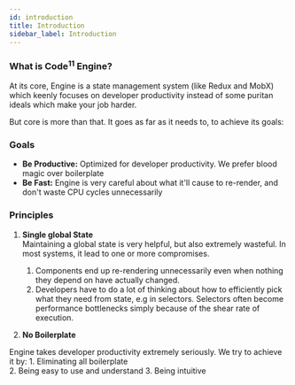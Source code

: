 ```yaml
---
id: introduction
title: Introduction
sidebar_label: Introduction
---
```


### What is Code<sup>11</sup> Engine?

At its core, Engine is a state management system (like Redux and MobX) which
keenly focuses on developer productivity instead of some puritan ideals which
make your job harder.

But core is more than that. It goes as far as it needs to, to achieve its goals:

### Goals

- **Be Productive:** Optimized for developer productivity. We prefer blood magic over boilerplate
- **Be Fast:** Engine is very careful about what it'll cause to re-render, and
  don't waste CPU cycles unnecessarily

### Principles

1. **Single global State**<br />
  Maintaining a global state is very helpful, but also extremely wasteful. In
  most systems, it lead to one or more compromises.

    1. Components end up re-rendering unnecessarily even when nothing they depend
       on have actually changed.
    2. Developers have to do a lot of thinking about how to efficiently pick
       what they need from state, e.g in selectors. Selectors often become
       performance bottlenecks simply because of the shear rate of execution.

2. **No Boilerplate**<br />

  Engine takes developer productivity extremely seriously. We try to achieve it
  by:
    1. Eliminating all boilerplate<br />
    2. Being easy to use and understand
    3. Being intuitive
